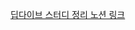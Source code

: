 [딥다이브 스터디 정리 노션 링크](https://ubiquitous-gong-fcc.notion.site/17eaf9faf1814c5fbcccee341315f40d?pvs=4)
